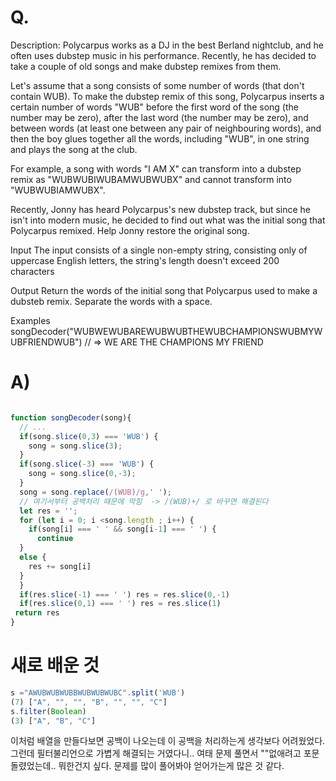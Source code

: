 # Q.
Description:
Polycarpus works as a DJ in the best Berland nightclub, and he often uses dubstep music in his performance. Recently, he has decided to take a couple of old songs and make dubstep remixes from them.

Let's assume that a song consists of some number of words (that don't contain WUB). To make the dubstep remix of this song, Polycarpus inserts a certain number of words "WUB" before the first word of the song (the number may be zero), after the last word (the number may be zero), and between words (at least one between any pair of neighbouring words), and then the boy glues together all the words, including "WUB", in one string and plays the song at the club.

For example, a song with words "I AM X" can transform into a dubstep remix as "WUBWUBIWUBAMWUBWUBX" and cannot transform into "WUBWUBIAMWUBX".

Recently, Jonny has heard Polycarpus's new dubstep track, but since he isn't into modern music, he decided to find out what was the initial song that Polycarpus remixed. Help Jonny restore the original song.

Input
The input consists of a single non-empty string, consisting only of uppercase English letters, the string's length doesn't exceed 200 characters

Output
Return the words of the initial song that Polycarpus used to make a dubsteb remix. Separate the words with a space.

Examples
songDecoder("WUBWEWUBAREWUBWUBTHEWUBCHAMPIONSWUBMYWUBFRIENDWUB")
  // =>  WE ARE THE CHAMPIONS MY FRIEND
# A)
```js

function songDecoder(song){
  // ...
  if(song.slice(0,3) === 'WUB') {
    song = song.slice(3);
  }
  if(song.slice(-3) === 'WUB') {
    song = song.slice(0,-3);
  }
  song = song.replace(/(WUB)/g,' ');
  // 여기서부터 공백처리 때문에 막힘  -> /(WUB)+/ 로 바꾸면 해결된다
  let res = '';
  for (let i = 0; i <song.length ; i++) {
    if(song[i] === ' ' && song[i-1] === ' ') {
      continue
  }
  else {
    res += song[i] 
  }
  }
  if(res.slice(-1) === ' ') res = res.slice(0,-1)
  if(res.slice(0,1) === ' ') res = res.slice(1)
 return res
}
```

# 새로 배운 것

```js
s ="AWUBWUBWUBBWUBWUBWUBC".split('WUB')
(7) ["A", "", "", "B", "", "", "C"]
s.filter(Boolean)
(3) ["A", "B", "C"]
```
이처럼 배열을 만들다보면 공백이 나오는데 이 공백을 처리하는게 생각보다 어려웠었다. 
그런데 필터불리언으로 가볍게 해결되는 거였다니.. 여태 문제 풀면서 ""없애려고 포문 돌렸었는데.. 뭐한건지 싶다. 문제를 많이 풀어봐야 얻어가는게 많은 것 같다.
